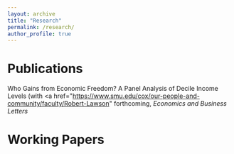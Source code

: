 ```yaml
---
layout: archive
title: "Research"
permalink: /research/
author_profile: true
---
```


Publications 
========
Who Gains from Economic Freedom? A Panel Analysis of Decile Income Levels (with <a href="https://www.smu.edu/cox/our-people-and-community/faculty/Robert-Lawson" forthcoming, <i>Economics and Business Letters</i>

Working Papers
========

